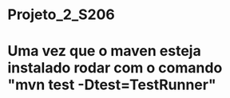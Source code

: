 # Projeto_2_S206

# Uma vez que o maven esteja instalado rodar com o comando "mvn test -Dtest=TestRunner"
